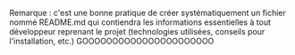Remarque : c'est une bonne pratique de créer systématiquement un fichier nommé README.md qui contiendra les informations essentielles à tout développeur reprenant le projet (technologies utilisées, conseils pour l'installation, etc.)
GOOOOOOOOOOOOOOOOOOOOOO
